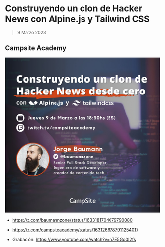 # Construyendo un clon de Hacker News con Alpine.js y Tailwind CSS
> 9 Marzo 2023

## Campsite Academy

![img](./main.jpg)

- https://x.com/baumannzone/status/1633181704079790080

- https://x.com/campsiteacademy/status/1631266787911254017

- Grabación: https://www.youtube.com/watch?v=n7E5Go0I2fs